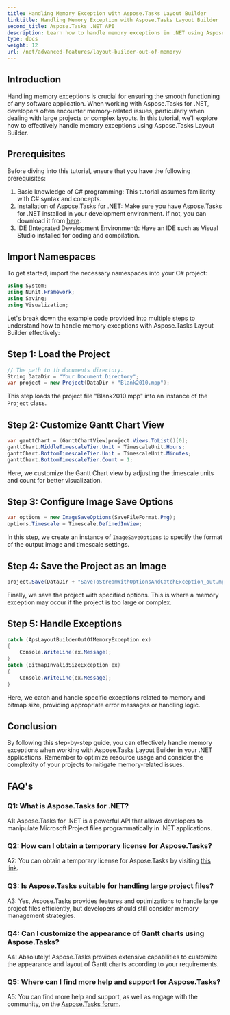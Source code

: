 ```yaml
---
title: Handling Memory Exception with Aspose.Tasks Layout Builder
linktitle: Handling Memory Exception with Aspose.Tasks Layout Builder
second_title: Aspose.Tasks .NET API
description: Learn how to handle memory exceptions in .NET using Aspose.Tasks Layout Builder efficiently. Step-by-step guide with code examples.
type: docs
weight: 12
url: /net/advanced-features/layout-builder-out-of-memory/
---
```

## Introduction

Handling memory exceptions is crucial for ensuring the smooth functioning of any software application. When working with Aspose.Tasks for .NET, developers often encounter memory-related issues, particularly when dealing with large projects or complex layouts. In this tutorial, we'll explore how to effectively handle memory exceptions using Aspose.Tasks Layout Builder.

## Prerequisites

Before diving into this tutorial, ensure that you have the following prerequisites:

1. Basic knowledge of C# programming: This tutorial assumes familiarity with C# syntax and concepts.
2. Installation of Aspose.Tasks for .NET: Make sure you have Aspose.Tasks for .NET installed in your development environment. If not, you can download it from [here](https://releases.aspose.com/tasks/net/).
3. IDE (Integrated Development Environment): Have an IDE such as Visual Studio installed for coding and compilation.

## Import Namespaces

To get started, import the necessary namespaces into your C# project:

```csharp
using System;
using NUnit.Framework;
using Saving;
using Visualization;

```

Let's break down the example code provided into multiple steps to understand how to handle memory exceptions with Aspose.Tasks Layout Builder effectively:

## Step 1: Load the Project

```csharp
// The path to th documents directory.
String DataDir = "Your Document Directory";
var project = new Project(DataDir + "Blank2010.mpp");
```

This step loads the project file "Blank2010.mpp" into an instance of the `Project` class.

## Step 2: Customize Gantt Chart View

```csharp
var ganttChart = (GanttChartView)project.Views.ToList()[0];
ganttChart.MiddleTimescaleTier.Unit = TimescaleUnit.Hours;
ganttChart.BottomTimescaleTier.Unit = TimescaleUnit.Minutes;
ganttChart.BottomTimescaleTier.Count = 1;
```

Here, we customize the Gantt Chart view by adjusting the timescale units and count for better visualization.

## Step 3: Configure Image Save Options

```csharp
var options = new ImageSaveOptions(SaveFileFormat.Png);
options.Timescale = Timescale.DefinedInView;
```

In this step, we create an instance of `ImageSaveOptions` to specify the format of the output image and timescale settings.

## Step 4: Save the Project as an Image

```csharp
project.Save(DataDir + "SaveToStreamWithOptionsAndCatchException_out.mpp", options);
```

Finally, we save the project with specified options. This is where a memory exception may occur if the project is too large or complex.

## Step 5: Handle Exceptions

```csharp
catch (ApsLayoutBuilderOutOfMemoryException ex)
{
    Console.WriteLine(ex.Message);
}
catch (BitmapInvalidSizeException ex)
{
    Console.WriteLine(ex.Message);
}
```

Here, we catch and handle specific exceptions related to memory and bitmap size, providing appropriate error messages or handling logic.

## Conclusion

By following this step-by-step guide, you can effectively handle memory exceptions when working with Aspose.Tasks Layout Builder in your .NET applications. Remember to optimize resource usage and consider the complexity of your projects to mitigate memory-related issues.

## FAQ's

### Q1: What is Aspose.Tasks for .NET?

A1: Aspose.Tasks for .NET is a powerful API that allows developers to manipulate Microsoft Project files programmatically in .NET applications.

### Q2: How can I obtain a temporary license for Aspose.Tasks?

A2: You can obtain a temporary license for Aspose.Tasks by visiting [this link](https://purchase.aspose.com/temporary-license/).

### Q3: Is Aspose.Tasks suitable for handling large project files?

A3: Yes, Aspose.Tasks provides features and optimizations to handle large project files efficiently, but developers should still consider memory management strategies.

### Q4: Can I customize the appearance of Gantt charts using Aspose.Tasks?

A4: Absolutely! Aspose.Tasks provides extensive capabilities to customize the appearance and layout of Gantt charts according to your requirements.

### Q5: Where can I find more help and support for Aspose.Tasks?

A5: You can find more help and support, as well as engage with the community, on the [Aspose.Tasks forum](https://forum.aspose.com/c/tasks/15).
